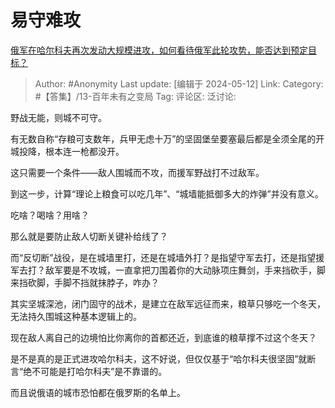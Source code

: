 # 易守难攻
[俄军在哈尔科夫再次发动大规模进攻，如何看待俄军此轮攻势，能否达到预定目标？](https://www.zhihu.com/question/655569797/answer/3496078757)

> Author: #Anonymity
> Last update: [编辑于 2024-05-12]
> Link:
> Category: #【答集】/13-百年未有之变局 
> Tag: 
> 评论区:
> 泛讨论:

野战无能，则城不可守。

有无数自称“存粮可支数年，兵甲无虑十万”的坚固堡垒要塞最后都是全须全尾的开城投降，根本连一枪都没开。

这只需要一个条件——敌人围城而不攻，而援军野战打不过敌军。

到这一步，计算“理论上粮食可以吃几年”、“城墙能抵御多大的炸弹”并没有意义。

吃啥？喝啥？用啥？

那么就是要防止敌人切断关键补给线了？

而“反切断”战役，是在城墙里打，还是在城墙外打？是指望守军去打，还是指望援军去打？敌军要是不攻城，一直拿把刀围着你的大动脉项庄舞剑，手来挡砍手，脚来挡砍脚，手脚不挡就抹脖子，咋办？

其实坚城深池，闭门固守的战术，是建立在敌军远征而来，粮草只够吃一个冬天，无法持久围城这种基本逻辑上的。

现在敌人离自己的边境怕比你离你的首都还近，到底谁的粮草撑不过这个冬天？

是不是真的是正式进攻哈尔科夫，这不好说，但仅仅基于“哈尔科夫很坚固”就断言“绝不可能是打哈尔科夫”是不靠谱的。

而且说俄语的城市恐怕都在俄罗斯的名单上。